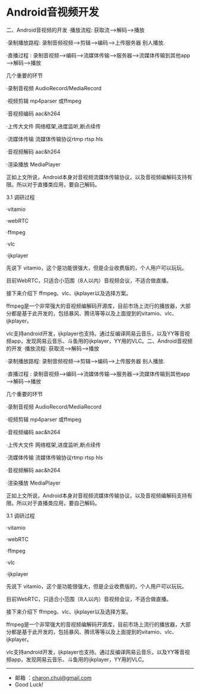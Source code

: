 Android音视频开发
===







二、Android音视频的开发
·播放流程: 获取流—>解码—>播放

·录制播放路程: 录制音频视频—>剪辑—>编码—>上传服务器 别人播放.

·直播过程 : 录制音视频—>编码—>流媒体传输—>服务器—>流媒体传输到其他app—>解码—>播放 

几个重要的环节

·录制音视频 AudioRecord/MediaRecord

·视频剪辑 mp4parser 或ffmpeg

·音视频编码 aac&h264

·上传大文件 网络框架,进度监听,断点续传

·流媒体传输 流媒体传输协议rtmp rtsp hls

·音视频解码 aac&h264

·渲染播放 MediaPlayer











正如上文所说，Android本身对音视频流媒体传输协议，以及音视频编解码支持有限。所以对于直播类应用，要自己解码。

3.1 调研过程

·vitamio

·webRTC

·ffmpeg

·vlc

·ijkplayer

先说下 vitamio，这个是功能很强大，但是企业收费版的，个人用户可以玩玩。

目前WebRTC，只适合小范围（8人以内）音视频会议，不适合做直播。

接下来介绍下 ffmpeg、vlc、ijkplayer以及选择方案。

ffmpeg是一个非常强大的音视频编解码开源库，目前市场上流行的播放器，大部分都是基于此开发的，包括暴风、腾讯等等以及上面提到的vitamio、vlc、ijkplayer。

vlc支持android开发，ijkplayer也支持。通过反编译网易云音乐，以及YY等音视频app，发现网易云音乐、斗鱼用的ijkplayer，YY用的VLC。二、Android音视频的开发
·播放流程: 获取流—>解码—>播放

·录制播放路程: 录制音频视频—>剪辑—>编码—>上传服务器 别人播放.

·直播过程 : 录制音视频—>编码—>流媒体传输—>服务器—>流媒体传输到其他app—>解码—>播放 

几个重要的环节

·录制音视频 AudioRecord/MediaRecord

·视频剪辑 mp4parser 或ffmpeg

·音视频编码 aac&h264

·上传大文件 网络框架,进度监听,断点续传

·流媒体传输 流媒体传输协议rtmp rtsp hls

·音视频解码 aac&h264

·渲染播放 MediaPlayer











正如上文所说，Android本身对音视频流媒体传输协议，以及音视频编解码支持有限。所以对于直播类应用，要自己解码。

3.1 调研过程

·vitamio

·webRTC

·ffmpeg

·vlc

·ijkplayer

先说下 vitamio，这个是功能很强大，但是企业收费版的，个人用户可以玩玩。

目前WebRTC，只适合小范围（8人以内）音视频会议，不适合做直播。

接下来介绍下 ffmpeg、vlc、ijkplayer以及选择方案。

ffmpeg是一个非常强大的音视频编解码开源库，目前市场上流行的播放器，大部分都是基于此开发的，包括暴风、腾讯等等以及上面提到的vitamio、vlc、ijkplayer。

vlc支持android开发，ijkplayer也支持。通过反编译网易云音乐，以及YY等音视频app，发现网易云音乐、斗鱼用的ijkplayer，YY用的VLC。








---

- 邮箱 ：charon.chui@gmail.com  
- Good Luck! 